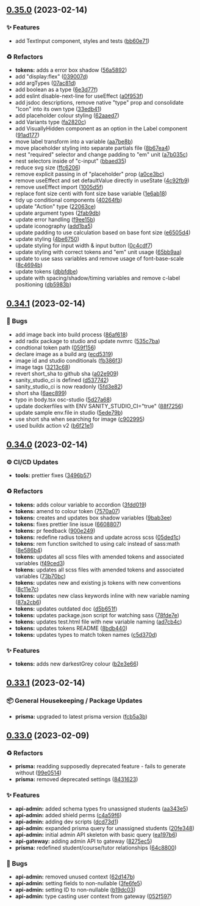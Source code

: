 ## [0.35.0](https://github.com/Open-Study-College/osc/compare/v0.34.1...v0.35.0) (2023-02-14)


### ✨ Features

* add TextInput component, styles and tests ([bb60e71](https://github.com/Open-Study-College/osc/commit/bb60e715e2da14cee0e2050e132c458ccd492140))


### ♻️ Refactors

* **tokens:** adds a error box shadow ([56a5892](https://github.com/Open-Study-College/osc/commit/56a5892a358aa7d9f3c6423c3f89311b7c9e1e95))
* add "display:flex" ([039007d](https://github.com/Open-Study-College/osc/commit/039007d3d0b7df530f634489d7ab584f30fb79b3))
* add argTypes ([07ac81d](https://github.com/Open-Study-College/osc/commit/07ac81ddd01722e660c10e9bec1fd7eb9189dae9))
* add boolean as a type ([6e3d77f](https://github.com/Open-Study-College/osc/commit/6e3d77f7bc08f71a4bd0fac22cec4555c44918da))
* add eslint disable-next-line for useEffect ([a0f953f](https://github.com/Open-Study-College/osc/commit/a0f953fc6bf2a79a21132d19748001a7953e4790))
* add jsdoc descriptions, remove native "type" prop and consolidate "Icon" into its own type ([33edb41](https://github.com/Open-Study-College/osc/commit/33edb41cf573f1576100fc26a20b0e1d850d3ef7))
* add placeholder colour styling ([62aaed7](https://github.com/Open-Study-College/osc/commit/62aaed7c8166d23248396f94744d4f59180b5b98))
* add Variants type ([fa2820c](https://github.com/Open-Study-College/osc/commit/fa2820cd4fc4765225e2d7e51431b426a0ef65a9))
* add VisuallyHidden component as an option in the Label component ([91ad177](https://github.com/Open-Study-College/osc/commit/91ad177edf67b0a56b0e9d73f5b498c1bd547588))
* move label transform into a variable ([aa7be8b](https://github.com/Open-Study-College/osc/commit/aa7be8bb48e40f886a48698420ff2c63c2570650))
* move placeholder styling into separate partials file ([8b67ea4](https://github.com/Open-Study-College/osc/commit/8b67ea430a37554fe072b81aad9266347e6fb079))
* nest "required" selector and change padding to "em" unit ([a7b035c](https://github.com/Open-Study-College/osc/commit/a7b035ccab6d4c6978aeb93449adc5b85a5b6bfc))
* nest selectors inside of "c-input" ([bbaed35](https://github.com/Open-Study-College/osc/commit/bbaed35dde8c47cafeaf253577b75602d2caa290))
* reduce svg size ([ffc6206](https://github.com/Open-Study-College/osc/commit/ffc6206bdd3df832a9cd86df39f541042fcfa42c))
* remove explicit passing in of "placeholder" prop ([a0ce3bc](https://github.com/Open-Study-College/osc/commit/a0ce3bceee29a200a9a71f8d7eb1c16d4d138549))
* remove useEffect and set defaultValue directly in useState ([4c92fb9](https://github.com/Open-Study-College/osc/commit/4c92fb994e79ff9cc68a2e6e71345683e672fcce))
* remove useEffect import ([1005d5f](https://github.com/Open-Study-College/osc/commit/1005d5fe973dbc8e55667cf6b81313495a630ba1))
* replace font size centi with font size base variable ([1e6ab18](https://github.com/Open-Study-College/osc/commit/1e6ab1880b9a542048b4b48b86b9d6cf1244b91b))
* tidy up conditional components ([40264fb](https://github.com/Open-Study-College/osc/commit/40264fbe06c342dab4a9510753a54841cdee2517))
* update "Action" type ([22063ce](https://github.com/Open-Study-College/osc/commit/22063cefa4ce9236e5d960bb814bc4368ce85ade))
* update argument types ([2fab9db](https://github.com/Open-Study-College/osc/commit/2fab9db4512e95811c3021458d7d7ad6b6b9465f))
* update error handling ([f9ee15b](https://github.com/Open-Study-College/osc/commit/f9ee15b7978c1400e39b27a1a6e838149f125782))
* update iconography ([add1ba5](https://github.com/Open-Study-College/osc/commit/add1ba5c28396ca143e29ee6bdff48ff72613771))
* update padding to use calculation based on base font size ([e6505d4](https://github.com/Open-Study-College/osc/commit/e6505d4fcc55cf32216f235e2f4752a277b5c008))
* update styling ([4be6750](https://github.com/Open-Study-College/osc/commit/4be6750303c6335a1fb1c268acf2120454e51230))
* update styling for input width & input button ([0c4cdf7](https://github.com/Open-Study-College/osc/commit/0c4cdf75a085c7e9af4e6a85ecd561e2a28f3931))
* update styling with correct tokens and "em" unit usage ([65bb9aa](https://github.com/Open-Study-College/osc/commit/65bb9aa78efe64e22c38dac4b0de088422422a37))
* update to use sass variables and remove usage of font-base-scale ([8c4694b](https://github.com/Open-Study-College/osc/commit/8c4694ba0d46d6d9a795f227f62296e94c696d2a))
* update tokens ([dbbfdbe](https://github.com/Open-Study-College/osc/commit/dbbfdbec89ff568b8655fcd8c2c32136f78e3100))
* update with spacing/shadow/timing variables and remove c-label positioning ([db5983b](https://github.com/Open-Study-College/osc/commit/db5983b032533ec07e50d02d7b2e7955fc427652))

## [0.34.1](https://github.com/Open-Study-College/osc/compare/v0.34.0...v0.34.1) (2023-02-14)


### 🐛 Bugs

* add image back into build process ([86af618](https://github.com/Open-Study-College/osc/commit/86af6189208abdd4fd4b77ead77be360b8808701))
* add radix package to studio and update nvmrc ([535c7ba](https://github.com/Open-Study-College/osc/commit/535c7ba51fc553541333e87574c6cd21aa815990))
* condtional token path ([059f156](https://github.com/Open-Study-College/osc/commit/059f1561905060268465109da9ae358ca203a1ab))
* declare image as a build arg ([ecd5319](https://github.com/Open-Study-College/osc/commit/ecd531955492506d17cfbdcb68f6e2617599d9eb))
* image id and studio conditionals ([fb386f3](https://github.com/Open-Study-College/osc/commit/fb386f3ad2bd6c910b80301654375984447a60e0))
* image tags ([3213c68](https://github.com/Open-Study-College/osc/commit/3213c687a62822f75d2a7255e111b6d26b9b2aed))
* revert short_sha to github sha ([a02e909](https://github.com/Open-Study-College/osc/commit/a02e9098f3bb18f063f3195bbf234b3692b8e05d))
* sanity_studio_ci is defined ([d537742](https://github.com/Open-Study-College/osc/commit/d537742db8b60c7e7b3e8b313d2dda113fadc0a9))
* sanity_studio_ci is now readonly ([5fd3e82](https://github.com/Open-Study-College/osc/commit/5fd3e820305370a7b741fc53a92359997adae3b4))
* short sha ([6aec899](https://github.com/Open-Study-College/osc/commit/6aec8996fba4fa0e992a7e31bf7deac2a88e20cc))
* typo in body.tsx osc-studio ([5d27a68](https://github.com/Open-Study-College/osc/commit/5d27a686ce6049b2d129f011984452aaeb3499e2))
* update dockerfiles with ENV SANITY_STUDIO_CI="true" ([88f7256](https://github.com/Open-Study-College/osc/commit/88f7256ea83561571fec2c3baedc512d457a4406))
* update sample env.file in studio ([5ede79b](https://github.com/Open-Study-College/osc/commit/5ede79bb89a2ba3803f1cb1536dddb6c6da4ec76))
* use short sha when searching for image ([c902995](https://github.com/Open-Study-College/osc/commit/c902995ace022020d15cc6ff800a5ac4b6b70be0))
* used buildx action v2 ([b6f21e1](https://github.com/Open-Study-College/osc/commit/b6f21e1d3b6438eb02509c77d10aef8b2c28a714))

## [0.34.0](https://github.com/Open-Study-College/osc/compare/v0.33.1...v0.34.0) (2023-02-14)


### ⚙️ CI/CD Updates

* **tools:** prettier fixes ([3496b57](https://github.com/Open-Study-College/osc/commit/3496b5775fdde62d23774ea8bc670aa6cae6f56a))


### ♻️ Refactors

* **tokens:** adds colour variable to accordion ([3fdd019](https://github.com/Open-Study-College/osc/commit/3fdd019156a83661d5bd616a4acc1b24ff40b7d1))
* **tokens:** amend to colour token ([7570a07](https://github.com/Open-Study-College/osc/commit/7570a07fbc10756a69eeadddaa6595645ff094ba))
* **tokens:** creates and updates box shadow variables ([9bab3ee](https://github.com/Open-Study-College/osc/commit/9bab3ee16a9dcfca36c7787e04452bac54ef97b8))
* **tokens:** fixes prettier line issue ([6608807](https://github.com/Open-Study-College/osc/commit/6608807c046f113fa6c10065a282716f536e84da))
* **tokens:** pr feedback ([900e249](https://github.com/Open-Study-College/osc/commit/900e249ad5b703d1f6064a8a4b3e21271319fd31))
* **tokens:** redefine radius tokens and update across scss ([05ded1c](https://github.com/Open-Study-College/osc/commit/05ded1c881a3f9ee1580ee7dc7b69dc0a0158386))
* **tokens:** rem function switched to using calc instead of sass:math ([8e586b4](https://github.com/Open-Study-College/osc/commit/8e586b4e5ab5d23eaf237a91593f79c05be57e2a))
* **tokens:** updates all scss files with amended tokens and associated variables ([f49ced3](https://github.com/Open-Study-College/osc/commit/f49ced305c027e9d98f6a1cf081cd3f250a6f82c))
* **tokens:** updates all scss files with amended tokens and associated variables ([73b70bc](https://github.com/Open-Study-College/osc/commit/73b70bcd594bc23f158487bd1bfe2bd03e1860a2))
* **tokens:** updates new and existing js tokens with new conventions ([8c11e7c](https://github.com/Open-Study-College/osc/commit/8c11e7c8c50dc39f3e44c8ecd242f15a1091bf37))
* **tokens:** updates new class keywords inline with new variable naming ([87a2cb6](https://github.com/Open-Study-College/osc/commit/87a2cb6db137bb99305d8bb309c85b6ab2929614))
* **tokens:** updates outdated doc ([d5b651f](https://github.com/Open-Study-College/osc/commit/d5b651f3f4e41134656029ff5d1a45e59b33fa71))
* **tokens:** updates package.json script for watching sass ([78fde7e](https://github.com/Open-Study-College/osc/commit/78fde7ed9e07e2d6b24d4ae5cc890b9bd9a69084))
* **tokens:** updates test.html file with new variable naming ([ad7cb4c](https://github.com/Open-Study-College/osc/commit/ad7cb4cf481793c7cbc1afe72ca30f95e33e577a))
* **tokens:** updates tokens README ([8bdb440](https://github.com/Open-Study-College/osc/commit/8bdb440eb3fdd1192afb8a7f0918db493064f481))
* **tokens:** updates types to match token names ([c5d370d](https://github.com/Open-Study-College/osc/commit/c5d370d3585997298708efee06111409e4235807))


### ✨ Features

* **tokens:** adds new darkestGrey colour ([b2e3e66](https://github.com/Open-Study-College/osc/commit/b2e3e66fdeff8a53eb5574abb7a3e81ce7d427f7))

## [0.33.1](https://github.com/Open-Study-College/osc/compare/v0.33.0...v0.33.1) (2023-02-14)


### 📦 General Housekeeping / Package Updates

* **prisma:** upgraded to latest prisma version ([fcb5a3b](https://github.com/Open-Study-College/osc/commit/fcb5a3bca9e82801fa362b8190a1e66e0d7c594e))

## [0.33.0](https://github.com/Open-Study-College/osc/compare/v0.32.0...v0.33.0) (2023-02-09)


### ♻️ Refactors

* **prisma:** readding supposedly deprecated feature - fails to generate without ([99e0514](https://github.com/Open-Study-College/osc/commit/99e0514e0e063d3a1195483c9e010edf560eaec5))
* **prisma:** removed deprecated settings ([8431623](https://github.com/Open-Study-College/osc/commit/8431623aecb17d3cf503387492e8511007343031))


### ✨ Features

* **api-admin:** added schema types fro unassigned students ([aa343e5](https://github.com/Open-Study-College/osc/commit/aa343e5ec6cfbdef7aa0c75ec78924cda85e0007))
* **api-admin:** added shield perms ([c4a59f6](https://github.com/Open-Study-College/osc/commit/c4a59f6acf449973bb55cd3db93827cba750e72b))
* **api-admin:** adding dev scripts ([dcd73d1](https://github.com/Open-Study-College/osc/commit/dcd73d18825f6a1ad477d499bc24e53fabc80d4c))
* **api-admin:** expanded prisma query for unassigned students ([20fe348](https://github.com/Open-Study-College/osc/commit/20fe3489fd00e53efba9e2ba7e38df5616535ee7))
* **api-admin:** initial admin API skeleton with basic query ([ea197b6](https://github.com/Open-Study-College/osc/commit/ea197b6d7e457d9a32fa1d01933c3aa9464dc5df))
* **api-gateway:** adding admin API to gateway ([8275ec5](https://github.com/Open-Study-College/osc/commit/8275ec57b58f810eced1aef2a9d26ab977449b2b))
* **prisma:** redefined student/course/tutor relationships ([64c8800](https://github.com/Open-Study-College/osc/commit/64c88002f1924beb8ec71c290d93df1e1e8ba83b))


### 🐛 Bugs

* **api-admin:** removed unused context ([62d147b](https://github.com/Open-Study-College/osc/commit/62d147b95356fdbed7619f0ce5d991b2044ff149))
* **api-admin:** setting fields to non-nullable ([3fe6fe5](https://github.com/Open-Study-College/osc/commit/3fe6fe5a3172a8c7d562a208b04215736b1ab93a))
* **api-admin:** setting ID to non-nullable ([b19dc03](https://github.com/Open-Study-College/osc/commit/b19dc03e72590e1cee27a880077bbcf751e991dd))
* **api-admin:** type casting user context from gateway ([052f597](https://github.com/Open-Study-College/osc/commit/052f59735532b9ac8e521bc8094858514fc222ed))

